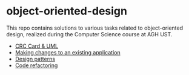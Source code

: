 # object-oriented-design
This repo contains solutions to various tasks related to object-oriented design, realized during the Computer Science course at AGH UST.

* [CRC Card & UML](lab1)
* [Making changes to an existing application](lab2)
* [Design patterns](lab3)
* [Code refactoring](lab4)
